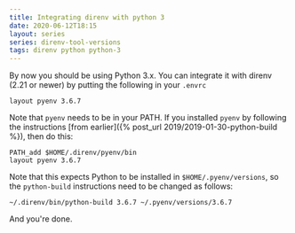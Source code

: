 ```yaml
---
title: Integrating direnv with python 3
date: 2020-06-12T18:15
layout: series
series: direnv-tool-versions
tags: direnv python python-3
---
```


By now you should be using Python 3.x. You can integrate it with direnv (2.21 or newer)
by putting the following in your `.envrc`

```
layout pyenv 3.6.7
```

Note that `pyenv` needs to be in your PATH. If you installed `pyenv` by
following the instructions [from earlier]({% post_url 2019/2019-01-30-python-build %}),
then do this:

```
PATH_add $HOME/.direnv/pyenv/bin
layout pyenv 3.6.7
```

Note that this expects Python to be installed in `$HOME/.pyenv/versions`, so
the `python-build` instructions need to be changed as follows:

```
~/.direnv/bin/python-build 3.6.7 ~/.pyenv/versions/3.6.7
```

And you're done.
